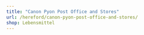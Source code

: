```yaml
---
title: "Canon Pyon Post Office and Stores"
url: /hereford/canon-pyon-post-office-and-stores/
shop: Lebensmittel
---
```

